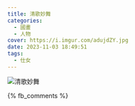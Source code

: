 ```yaml
---
title: 清歌妙舞
categories:
  - 國畫
  - 人物
cover: https://i.imgur.com/adujdZY.jpg
date: 2023-11-03 18:49:51
tags:
  - 仕女
---
```


![清歌妙舞](https://i.imgur.com/adujdZY.jpg)

{% fb_comments %}
